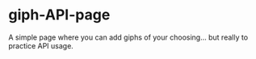 # giph-API-page
A simple page where you can add giphs of your choosing... but really to practice API usage.

